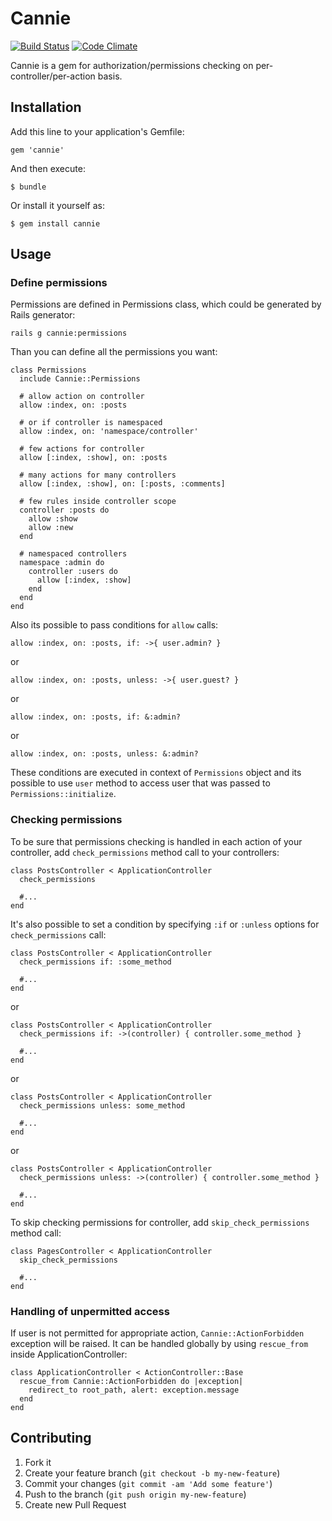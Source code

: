 # Cannie

[![Build Status](https://travis-ci.org/hck/cannie.png)](https://travis-ci.org/hck/cannie) [![Code Climate](https://codeclimate.com/github/hck/cannie.png)](https://codeclimate.com/github/hck/cannie)

Cannie is a gem for authorization/permissions checking on per-controller/per-action basis.

## Installation

Add this line to your application's Gemfile:

    gem 'cannie'

And then execute:

    $ bundle

Or install it yourself as:

    $ gem install cannie

## Usage

### Define permissions

Permissions are defined in Permissions class, which could be generated by Rails generator:

    rails g cannie:permissions

Than you can define all the permissions you want:

    class Permissions
      include Cannie::Permissions

      # allow action on controller
      allow :index, on: :posts

      # or if controller is namespaced
      allow :index, on: 'namespace/controller'

      # few actions for controller
      allow [:index, :show], on: :posts

      # many actions for many controllers
      allow [:index, :show], on: [:posts, :comments]

      # few rules inside controller scope
      controller :posts do
        allow :show
        allow :new
      end

      # namespaced controllers
      namespace :admin do
        controller :users do
          allow [:index, :show]
        end
      end
    end

Also its possible to pass conditions for `allow` calls:

    allow :index, on: :posts, if: ->{ user.admin? }

or

    allow :index, on: :posts, unless: ->{ user.guest? }

or

    allow :index, on: :posts, if: &:admin?

or

    allow :index, on: :posts, unless: &:admin?

These conditions are executed in context of `Permissions` object and its possible to use `user` method to access user that was passed to `Permissions::initialize`.

### Checking permissions

To be sure that permissions checking is handled in each action of your controller, add `check_permissions` method call to your controllers:

    class PostsController < ApplicationController
      check_permissions

      #...
    end

It's also possible to set a condition by specifying `:if` or `:unless` options for `check_permissions` call:

    class PostsController < ApplicationController
      check_permissions if: :some_method

      #...
    end

or

    class PostsController < ApplicationController
      check_permissions if: ->(controller) { controller.some_method }

      #...
    end

or

    class PostsController < ApplicationController
      check_permissions unless: some_method

      #...
    end

or

    class PostsController < ApplicationController
      check_permissions unless: ->(controller) { controller.some_method }

      #...
    end

To skip checking permissions for controller, add `skip_check_permissions` method call:

    class PagesController < ApplicationController
      skip_check_permissions

      #...
    end

### Handling of unpermitted access

If user is not permitted for appropriate action, `Cannie::ActionForbidden` exception will be raised.
It can be handled globally by using `rescue_from` inside ApplicationController:

    class ApplicationController < ActionController::Base
      rescue_from Cannie::ActionForbidden do |exception|
        redirect_to root_path, alert: exception.message
      end
    end

## Contributing

1. Fork it
2. Create your feature branch (`git checkout -b my-new-feature`)
3. Commit your changes (`git commit -am 'Add some feature'`)
4. Push to the branch (`git push origin my-new-feature`)
5. Create new Pull Request
